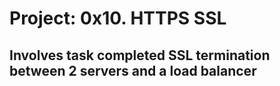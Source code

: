 # Project: 0x10. HTTPS SSL
## Involves task completed SSL termination between 2 servers and a load balancer
